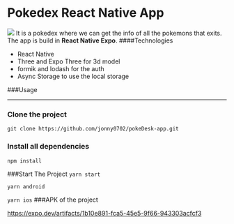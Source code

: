 <h1>Pokedex React Native App</h1>

![](https://firebasestorage.googleapis.com/v0/b/portfolio-fca3e.appspot.com/o/Pokedex.png?alt=media&token=17443364-ebe0-4347-9d1e-aebc1527d2ae)
It is a pokedex where we can get the info of all the pokemons that exits.
The app is build in  **React Native  Expo**.
####Technologies
- React Native
- Three and Expo Three for 3d  model
- formik and lodash for the auth
- Async Storage to use the local storage

###Usage

------------
### Clone the project
`git clone https://github.com/jonny0702/pokeDesk-app.git`

### Install all dependencies
`npm install`

###Start The Project
`yarn start`

`yarn android`

`yarn ios`
###APK of the project

https://expo.dev/artifacts/1b10e891-fca5-45e5-9f66-943303acfcf3

